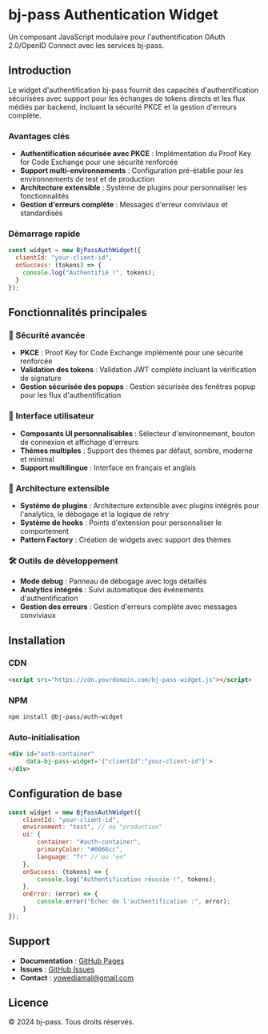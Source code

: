 # bj-pass Authentication Widget

Un composant JavaScript modulaire pour l'authentification OAuth 2.0/OpenID Connect avec les services bj-pass.

## Introduction

Le widget d'authentification bj-pass fournit des capacités d'authentification sécurisées avec support pour les échanges de tokens directs et les flux médiés par backend, incluant la sécurité PKCE et la gestion d'erreurs complète.

### Avantages clés

- **Authentification sécurisée avec PKCE** : Implémentation du Proof Key for Code Exchange pour une sécurité renforcée
- **Support multi-environnements** : Configuration pré-établie pour les environnements de test et de production
- **Architecture extensible** : Système de plugins pour personnaliser les fonctionnalités
- **Gestion d'erreurs complète** : Messages d'erreur conviviaux et standardisés

### Démarrage rapide

```javascript
const widget = new BjPassAuthWidget({
  clientId: "your-client-id",
  onSuccess: (tokens) => {
    console.log("Authentifié !", tokens);
  }
});
```

## Fonctionnalités principales

### 🔐 Sécurité avancée
- **PKCE** : Proof Key for Code Exchange implémenté pour une sécurité renforcée
- **Validation des tokens** : Validation JWT complète incluant la vérification de signature
- **Gestion sécurisée des popups** : Gestion sécurisée des fenêtres popup pour les flux d'authentification

### 🎨 Interface utilisateur
- **Composants UI personnalisables** : Sélecteur d'environnement, bouton de connexion et affichage d'erreurs
- **Thèmes multiples** : Support des thèmes par défaut, sombre, moderne et minimal
- **Support multilingue** : Interface en français et anglais

### 🔌 Architecture extensible
- **Système de plugins** : Architecture extensible avec plugins intégrés pour l'analytics, le débogage et la logique de retry
- **Système de hooks** : Points d'extension pour personnaliser le comportement
- **Pattern Factory** : Création de widgets avec support des thèmes

### 🛠️ Outils de développement
- **Mode debug** : Panneau de débogage avec logs détaillés
- **Analytics intégrés** : Suivi automatique des événements d'authentification
- **Gestion des erreurs** : Gestion d'erreurs complète avec messages conviviaux

## Installation

### CDN
```html
<script src="https://cdn.yourdomain.com/bj-pass-widget.js"></script>
```

### NPM
```bash
npm install @bj-pass/auth-widget
```

### Auto-initialisation
```html
<div id="auth-container" 
     data-bj-pass-widget='{"clientId":"your-client-id"}'>
</div>
```

## Configuration de base

```javascript
const widget = new BjPassAuthWidget({
    clientId: "your-client-id",
    environment: "test", // ou "production"
    ui: {
        container: "#auth-container",
        primaryColor: "#0066cc",
        language: "fr" // ou "en"
    },
    onSuccess: (tokens) => {
        console.log("Authentification réussie !", tokens);
    },
    onError: (error) => {
        console.error("Échec de l'authentification :", error);
    }
});
```

## Support

- **Documentation** : [GitHub Pages](https://yowedjamal.github.io/bj-pass-docs)
- **Issues** : [GitHub Issues](https://github.com/yowedjamal/bj-pass/issues)
- **Contact** : [yowedjamal@gmail.com](mailto:yowedjamal@gmail.com)

## Licence

© 2024 bj-pass. Tous droits réservés.